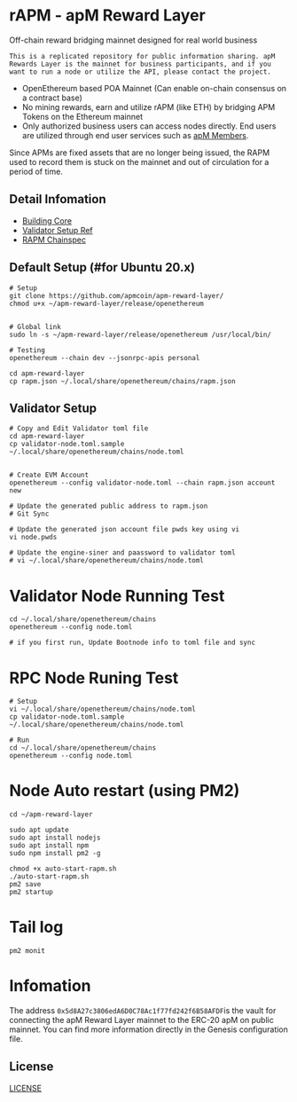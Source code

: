 # rAPM - apM Reward Layer
Off-chain reward bridging mainnet designed for real world business

`This is a replicated repository for public information sharing. apM Rewards Layer is the mainnet for business participants, and if you want to run a node or utilize the API, please contact the project.`

- OpenEthereum based POA Mainnet (Can enable on-chain consensus on a contract base)
- No mining rewards, earn and utilize rAPM (like ETH) by bridging APM Tokens on the Ethereum mainnet
- Only authorized business users can access nodes directly. End users are utilized through end user services such as [apM Members](https://apm-members.com/).

Since APMs are fixed assets that are no longer being issued, the RAPM used to record them is stuck on the mainnet and out of circulation for a period of time.


## Detail Infomation
- [Building Core](./core/README.md)
- [Validator Setup Ref](https://openethereum.github.io/Validator-Set-Tutorial-1)
- [RAPM Chainspec](./chainspec/genesis.json)


## Default Setup (#for Ubuntu 20.x)
```
# Setup
git clone https://github.com/apmcoin/apm-reward-layer/
chmod u+x ~/apm-reward-layer/release/openethereum


# Global link
sudo ln -s ~/apm-reward-layer/release/openethereum /usr/local/bin/

# Testing
openethereum --chain dev --jsonrpc-apis personal

cd apm-reward-layer
cp rapm.json ~/.local/share/openethereum/chains/rapm.json
```

## Validator Setup
```
# Copy and Edit Validator toml file
cd apm-reward-layer
cp validator-node.toml.sample ~/.local/share/openethereum/chains/node.toml


# Create EVM Account
openethereum --config validator-node.toml --chain rapm.json account new

# Update the generated public address to rapm.json
# Git Sync

# Update the generated json account file pwds key using vi
vi node.pwds

# Update the engine-siner and paassword to validator toml
# vi ~/.local/share/openethereum/chains/node.toml

```


# Validator Node Running Test
```
cd ~/.local/share/openethereum/chains
openethereum --config node.toml

# if you first run, Update Bootnode info to toml file and sync
```

# RPC Node Runing Test
```
# Setup
vi ~/.local/share/openethereum/chains/node.toml
cp validator-node.toml.sample ~/.local/share/openethereum/chains/node.toml

# Run
cd ~/.local/share/openethereum/chains
openethereum --config node.toml
```

# Node Auto restart (using PM2)
```
cd ~/apm-reward-layer

sudo apt update
sudo apt install nodejs
sudo apt install npm
sudo npm install pm2 -g

chmod +x auto-start-rapm.sh
./auto-start-rapm.sh
pm2 save
pm2 startup
```

# Tail log
```
pm2 monit
```

# Infomation
The address `0x5d8A27c3806edA6D0C78Ac1f77fd242f6B58AFDF`is the vault for connecting the apM Reward Layer mainnet to the ERC-20 apM on public mainnet.
You can find more information directly in the Genesis configuration file.

## License
[LICENSE](./openethereum/LICENSE)
